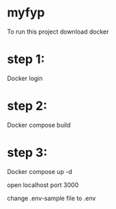 # myfyp
To run this project download docker
# step 1:
Docker login
# step 2:
Docker compose build 
# step 3:
Docker compose up -d


open  localhost port 3000


change .env-sample file to .env 
